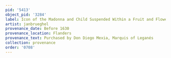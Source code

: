 ```yaml
---
pid: '5413'
object_pid: '3284'
label: Icon of the Madonna and Child Suspended Within a Fruit and Flower Garland
artist: janbrueghel
provenance_date: Before 1630
provenance_location: Flanders
provenance_text: Purchased by Don Diego Mexia, Marquis of Leganés
collection: provenance
order: '0708'
---
```

